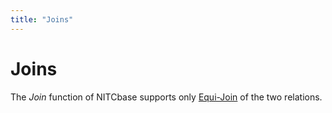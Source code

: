 ```yaml
---
title: "Joins"
---
```


# Joins

The _Join_ function of NITCbase supports only [Equi-Join](<https://en.wikipedia.org/wiki/Join_(SQL)#Equi-join>) of the two relations.
